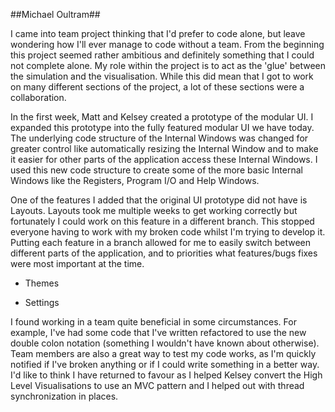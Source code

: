 ##Michael Oultram##

I came into team project thinking that I'd prefer to code alone, but leave wondering how I'll ever manage to code without a team. From the beginning this project seemed rather ambitious and definitely something that I could not complete alone. My role within the project is to act as the 'glue' between the simulation and the visualisation. While this did mean that I got to work on many different sections of the project, a lot of these sections were a collaboration.

In the first week, Matt and Kelsey created a prototype of the modular UI. I expanded this prototype into the fully featured modular UI we have today. The underlying code structure of the Internal Windows was changed for greater control like automatically resizing the Internal Window and to make it easier for other parts of the application access these Internal Windows. I used this new code structure to create some of the more basic Internal Windows like the Registers, Program I/O and Help Windows.

One of the features I added that the original UI prototype did not have is Layouts. Layouts took me multiple weeks to get working correctly but fortunately I could work on this feature in a different branch. This stopped everyone having to work with my broken code whilst I'm trying to develop it. Putting each feature in a branch allowed for me to easily switch between different parts of the application, and to priorities what features/bugs fixes were most important at the time.

- Themes

- Settings

I found working in a team quite beneficial in some circumstances. For example, I've had some code that I've written refactored to use the new double colon notation (something I wouldn't have known about otherwise). Team members are also a great way to test my code works, as I'm quickly notified if I've broken anything or if I could write something in a better way. I'd like to think I have returned to favour as I helped Kelsey convert the High Level Visualisations to use an MVC pattern and I helped out with thread synchronization in places.
